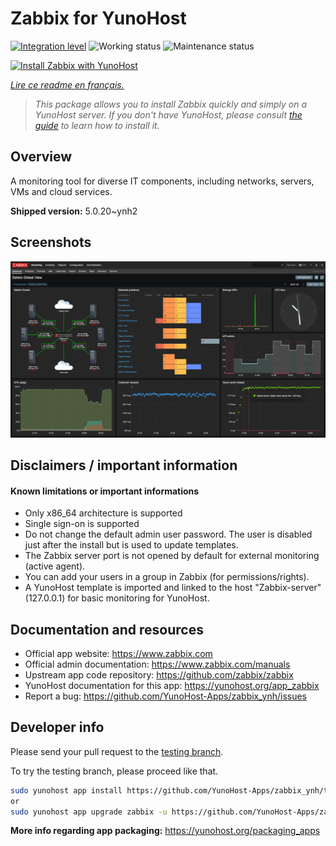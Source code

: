 <!--
N.B.: This README was automatically generated by https://github.com/YunoHost/apps/tree/master/tools/README-generator
It shall NOT be edited by hand.
-->

# Zabbix for YunoHost

[![Integration level](https://dash.yunohost.org/integration/zabbix.svg)](https://dash.yunohost.org/appci/app/zabbix) ![Working status](https://ci-apps.yunohost.org/ci/badges/zabbix.status.svg) ![Maintenance status](https://ci-apps.yunohost.org/ci/badges/zabbix.maintain.svg)

[![Install Zabbix with YunoHost](https://install-app.yunohost.org/install-with-yunohost.svg)](https://install-app.yunohost.org/?app=zabbix)

*[Lire ce readme en français.](./README_fr.md)*

> *This package allows you to install Zabbix quickly and simply on a YunoHost server.
If you don't have YunoHost, please consult [the guide](https://yunohost.org/#/install) to learn how to install it.*

## Overview

A monitoring tool for diverse IT components, including networks, servers, VMs and cloud services.

**Shipped version:** 5.0.20~ynh2

## Screenshots

![Screenshot of Zabbix](./doc/screenshots/screenshot1.png)

## Disclaimers / important information

#### Known limitations or important informations

* Only x86_64 architecture is supported
* Single sign-on is supported
* Do not change the default admin user password. The user is disabled just after the install but is used to update templates.
* The Zabbix server port is not opened by default for external monitoring (active agent).
* You can add your users in a group in Zabbix (for permissions/rights).
* A YunoHost template is imported and linked to the host "Zabbix-server" (127.0.0.1) for basic monitoring for YunoHost.

## Documentation and resources

* Official app website: <https://www.zabbix.com>
* Official admin documentation: <https://www.zabbix.com/manuals>
* Upstream app code repository: <https://github.com/zabbix/zabbix>
* YunoHost documentation for this app: <https://yunohost.org/app_zabbix>
* Report a bug: <https://github.com/YunoHost-Apps/zabbix_ynh/issues>

## Developer info

Please send your pull request to the [testing branch](https://github.com/YunoHost-Apps/zabbix_ynh/tree/testing).

To try the testing branch, please proceed like that.

``` bash
sudo yunohost app install https://github.com/YunoHost-Apps/zabbix_ynh/tree/testing --debug
or
sudo yunohost app upgrade zabbix -u https://github.com/YunoHost-Apps/zabbix_ynh/tree/testing --debug
```

**More info regarding app packaging:** <https://yunohost.org/packaging_apps>
